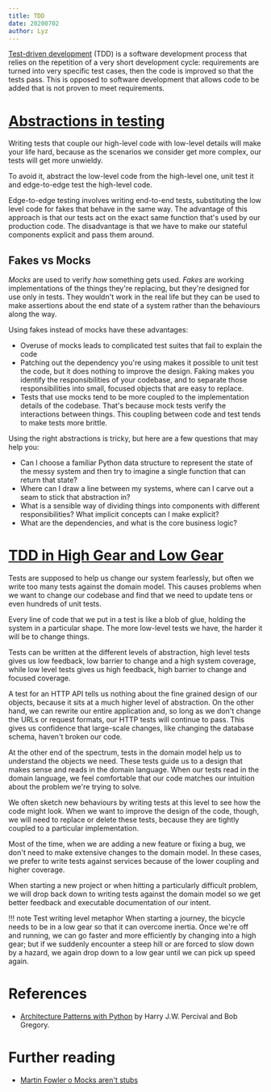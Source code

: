 ```yaml
---
title: TDD
date: 20200702
author: Lyz
---
```


[Test-driven development](https://en.wikipedia.org/wiki/Test-driven_development)
(TDD) is a software development process that relies on the repetition of a very
short development cycle: requirements are turned into very specific test cases,
then the code is improved so that the tests pass. This is opposed to software
development that allows code to be added that is not proven to meet
requirements.

# [Abstractions in testing](https://www.cosmicpython.com/book/chapter_03_abstractions.html)

Writing tests that couple our high-level code with low-level details will make
your life hard, because as the scenarios we consider get more complex, our tests
will get more unwieldy.

To avoid it, abstract the low-level code from the high-level one, unit test it
and edge-to-edge test the high-level code.

Edge-to-edge testing involves writing end-to-end tests, substituting the low
level code for fakes that behave in the same way. The advantage of this approach
is that our tests act on the exact same function that's used by our production
code. The disadvantage is that we have to make our stateful components explicit
and pass them around.

## Fakes vs Mocks

*Mocks* are used to verify *how* something gets used. *Fakes* are working
implementations of the things they're replacing, but they're designed for use
only in tests. They wouldn't work in the real life but they can be used to make
assertions about the end state of a system rather than the behaviours along the
way.

Using fakes instead of mocks have these advantages:

* Overuse of mocks leads to complicated test suites that fail to explain the
    code
* Patching out the dependency you're using makes it possible to unit test the
    code, but it does nothing to improve the design. Faking makes you identify
    the responsibilities of your codebase, and to separate those
    responsibilities into small, focused objects that are easy to replace.
* Tests that use mocks tend to be more coupled to the implementation details
    of the codebase. That's because mock tests verify the interactions between
    things. This coupling between code and test tends to make tests more
    brittle.

Using the right abstractions is tricky, but here are a few questions that may
help you:

* Can I choose a familiar Python data structure to represent the state of the
    messy system and then try to imagine a single function that can return that
    state?
* Where can I draw a line between my systems, where can I carve out a seam to
    stick that abstraction in?
* What is a sensible way of dividing things into components with different
    responsibilities? What implicit concepts can I make explicit?
* What are the dependencies, and what is the core business logic?


# [TDD in High Gear and Low Gear](https://www.cosmicpython.com/book/chapter_05_high_gear_low_gear.html)

Tests are supposed to help us change our system fearlessly, but often we write
too many tests against the domain model. This causes problems when we want to
change our codebase and find that we need to update tens or even hundreds of
unit tests.

Every line of code that we put in a test is like a blob of glue, holding the
system in a particular shape. The more low-level tests we have, the harder it
will be to change things.

Tests can be written at the different levels of abstraction, high level tests
gives us low feedback, low barrier to change and a high system coverage, while
low level tests gives us high feedback, high barrier to change and focused
coverage.

A test for an HTTP API tells us nothing about the fine grained design of our
objects, because it sits at a much higher level of abstraction. On the other
hand, we can rewrite our entire application and, so long as we don't change the
URLs or request formats, our HTTP tests will continue to pass. This gives us
confidence that large-scale changes, like changing the database schema, haven't
broken our code.

At the other end of the spectrum, tests in the domain model  help us to
understand the objects we need. These tests guide us to a design that makes
sense and reads in the domain language. When our tests read in the domain
language, we feel comfortable that our code matches our intuition about the
problem we're trying to solve.

We often sketch new behaviours by writing tests at this level to see how the
code might look. When we want to improve the design of the code, though, we will
need to replace or delete these tests, because they are tightly coupled to
a particular implementation.

Most of the time, when we are adding a new feature or fixing a bug, we don't
need to make extensive changes to the domain model. In these cases, we prefer to
write tests against services because of the lower coupling and higher coverage.

When starting a new project or when hitting a particularly difficult problem, we
will drop back down to writing tests against the domain model so we get better
feedback and executable documentation of our intent.

!!! note Test writing level metaphor
    When starting a journey, the bicycle needs to be in a low gear so that it
    can overcome inertia. Once we're off and running, we can go faster and more
    efficiently by changing into a high gear; but if we suddenly encounter
    a steep hill or are forced to slow down by a hazard, we again drop down to
    a low gear until we can pick up speed again.


# References

* [Architecture Patterns with
    Python](https://www.cosmicpython.com/book/preface.html) by
    Harry J.W. Percival and Bob Gregory.

# Further reading

* [Martin Fowler o Mocks aren't stubs](https://martinfowler.com/articles/mocksArentStubs.html)
